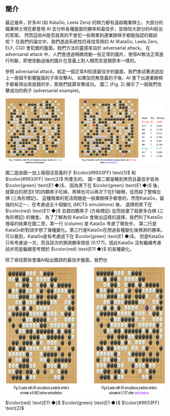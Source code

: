 ## 簡介

最近幾年，許多AI (如 KataGo, Leela Zero) 的棋力都有遠超職業棋士。大部分的職業棋士現在都會用 AI 去分析各種盤面的勝率和最佳步，並相信大部分的AI給出的答案。 
然而這些AI是否就真的不會犯一些簡單到連業餘棋手都能指認的錯誤呢？
在我們的論文中，我們透過系統性的尋找常用的 AI (KataGo, Leela Zero, ELF, CGI) 會犯錯的盤面。我們方法的靈感來自於 adversarial attack。
在 adversarial attack 中，人們會透過稍微改動一些正常的圖片，使得AI無法正常進行判斷，即使改動過後的圖片在意義上對人類而言是跟原本一樣的。

參照 adversarial attack，給定一個正常AI知道最佳步的盤面，我們會試著透過加上一兩個不影響盤面的子來攻擊AI。
如果加完無意義的子後，AI 會下出連業餘棋手都看得出來是錯的步，那我們就算攻擊成功。
圖二 (Fig. 2) 展示了一個我們攻擊成功的例子 (adversarial example)。



![](./images/f12.png)

圖二是由圖一加上兩個沒意義的子 $\color{#9933FF} \text{1}$ 和 $\color{#9933FF} \text{2}$ 所產生的。
圖一圖二都是輪到黑而且最佳步皆為 $\color{green} \text{E1 ◆}$，
因為黑下在 $\color{green} \text{E1 ◆}$ 後，就算白的把含E1的四顆黑子吃掉，黑棋也可以再次下在E1破眼，從而殺了整條白棋 (三角形標記)。
這種簡單的死活問題是一般業餘棋手都會的，然而KataGo，最強的AI之一，在考慮過五十個變化 (MCTS simulations) 後，
選擇把黑下在 $\color{red} \text{E11 ◆}$ 去救四顆黑子 (方格標記) 從而放棄了殺更多白棋 (三角形標記) 的機會。
為了了解為何 KataGo 會做出這樣的選擇，我們列了KataGo搜尋的結果在圖二旁。第一行 (column) 是 KataGo 考慮了哪些步。
第二行是KataGo針對該步想了幾種變化。第三行是KataGo在想過各種變化後預測的勝率。
可以看到，KataGo是有考慮過下在 $\color{green} \text{E1 ◆}$。
但是KataGo只有考慮過一次，而且該次的預測勝率很低 (0.177)。因此KataGo
沒有繼續考慮該步而是繼續思考關於 $\color{red} \text{E11 ◆}$ 的各種變化。

除了尋找那些會讓AI給出錯誤的最佳步盤面，我們也

<img src="./images/f34.png" height="400"/>


$\color{red} \text{E11 ◆}$  $\color{green} \text{E1 ◆}$ 
$\color{#9933FF} \text{2}$

